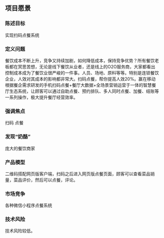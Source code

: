 ## 项目愿景

### 陈述目标
实现扫码点餐系统

### 定义问题
餐饮成本不断上升，竞争又持续加剧，如何降低成本，保持竞争优势？所有餐饮老板都在冥思苦想，无论是线下餐饮从业者，还是线上的O2O服务商，大家都看出控制成本成为了餐饮业很严峻的一件事。人员、场地、原料等等。特别是连锁餐饮企业，人效对其成本的影响都非常大。扫码点餐，帮你提高人效20%。赢在移动根据餐企需求研发的手机扫码点餐+餐厅大数据+全场景营销运营于一体的智慧餐厅生态系统，让顾客可以通过自助点餐、预约排队、多人同时点餐、加餐、结账等一系列操作，极大提升餐厅经营效率。

### 强调焦点
扫码 点餐 


### 发现“奶酪”
庞大的餐饮商家

### 产品模型
二维码搭配网页版客户端，扫码之后进入网页版点餐页面，顾客可以查看菜品销量，菜品评价，然后可以点餐，评论。

### 市场竞争

各种微信小程序点餐系统

### 技术风险

技术风险较低。
